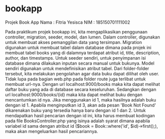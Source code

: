 # bookapp
Projek Book App
Nama : Fitria Yesisca
NIM : 185150701111002

Pada praktikum projek bookapp ini, kita mengaplikasikan penggunaan controller, migration, seeder, model, dan lumen. Dalam controller, digunakan untuk membuat akses pemanggilan data yang tersimpan. Migration digunakan untuk membuat tabel dalam database dimana pada projek ini membuat tabel books yang di dalamnya terdapat atribut id, title, description, author, dan timestamps. Untuk seeder sendiri, untuk penyimpanan isi database dimana dilakukan inputan secara manual untuk bukunya. Model sendiri digunakan untuk mendefinisikan atribut tabel. Dari folder-folder tersebut, kita melakukan pengolahan agar data buku dapat dilihat oleh user. Tidak lupa pada bagian web.php pada folder route juga terlibat untuk membuat url-nya. Dengan url localhost:9000/books maka kita dapat melihat daftar buku yang ada di database secara keseluruhan. Sedangkan dengan url localhost:9000/books/{id} maka kita dapat melihat buku dengan mencantumkan id nya. Jika menggunakan id 1, maka hasilnya adalah buku dengan id 1. Apabila menginputkan id 3, akan ada pesan 'Book Not Found' dikarenakan buku yang tersedia hanya baru dengan id 1 dan 2. Untuk mendapatkan hasil pencarian dengan id ini, kita harus membuat kodingan pada file BooksController.php yang isinya adalah syarat dimana apabila variabel id sama dengan atribut id ($book = Book::where('id', $id)->first();), maka akan mengeluarkan hasil pencariannya.
